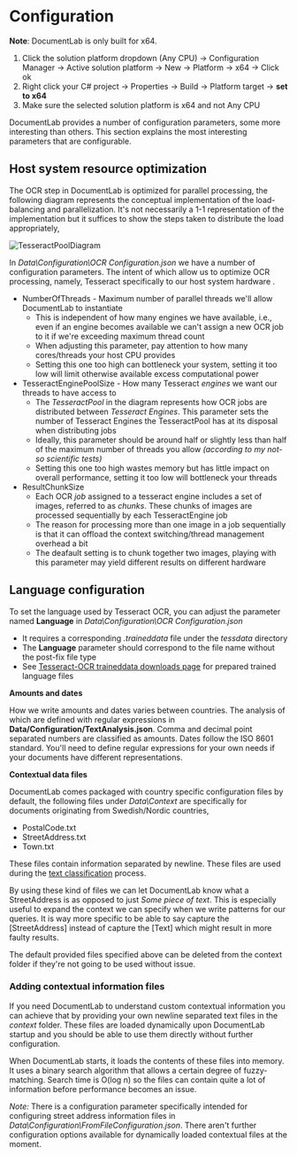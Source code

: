 # Configuration 

**Note**: DocumentLab is only built for x64. 

1. Click the solution platform dropdown (Any CPU) -> Configuration Manager -> Active solution platform -> New -> Platform -> x64 -> Click ok
2. Right click your C# project -> Properties -> Build -> Platform target -> **set to x64**
3. Make sure the selected solution platform is x64 and not Any CPU

DocumentLab provides a number of configuration parameters, some more interesting than others. This section explains the most interesting parameters that are configurable.

## Host system resource optimization

The OCR step in DocumentLab is optimized for parallel processing, the following diagram represents the conceptual implementation of the load-balancing and parallelization. It's not necessarily a 1-1 representation of the implementation but it suffices to show the steps taken to distribute the load appropriately,

![TesseractPoolDiagram](https://raw.githubusercontent.com/karisigurd4/DocumentLab/master/Documentation/TesseractPoolDiagram.png)

In *Data\Configuration\OCR Configuration.json* we have a number of configuration parameters. The intent of which allow us to optimize OCR processing, namely, Tesseract specifically to our host system hardware .

* NumberOfThreads - Maximum number of parallel threads we'll allow DocumentLab to instantiate
  * This is independent of how many engines we have available, i.e., even if an engine becomes available we can't assign a new OCR job to it if we're exceeding maximum thread count
  * When adjusting this parameter, pay attention to how many cores/threads your host CPU provides
  * Setting this one too high can bottleneck your system, setting it too low will limit otherwise available excess computational power
* TesseractEnginePoolSize - How many Tesseract *engines* we want our threads to have access to
  * The *TesseractPool* in the diagram represents how OCR jobs are distributed between *Tesseract Engines*. This parameter sets the number of Tesseract Engines the TesseractPool has at its disposal when distributing jobs
  * Ideally, this parameter should be around half or slightly less than half of the maximum number of threads you allow *(according to my not-so scientific tests)*
  * Setting this one too high wastes memory but has little impact on overall performance, setting it too low will bottleneck your threads
* ResultChunkSize 
  * Each OCR *job* assigned to a tesseract engine includes a set of images, referred to as *chunks*. These chunks of images are processed sequentially by each TesseractEngine job
  * The reason for processing more than one image in a job sequentially is that it can offload the context switching/thread management overhead a bit
  * The deafault setting is to chunk together two images, playing with this parameter may yield different results on different hardware

## Language configuration

To set the language used by Tesseract OCR, you can adjust the parameter named **Language** in *Data\Configuration\OCR Configuration.json*

* It requires a corresponding *.traineddata* file under the *tessdata* directory
* The **Language** parameter should correspond to the file name without the post-fix file type
* See [Tesseract-OCR traineddata downloads page](https://github.com/tesseract-ocr/tessdata) for prepared trained language files

**Amounts and dates**

How we write amounts and dates varies between countries. The analysis of which are defined with regular expressions in **Data/Configuration/TextAnalysis.json**. Comma and decimal point separated numbers are classified as amounts. Dates follow the ISO 8601 standard. You'll need to define regular expressions for your own needs if your documents have different representations. 

**Contextual data files**

DocumentLab comes packaged with country specific configuration files by default, the following files under *Data\Context* are specifically for documents originating from Swedish/Nordic countries, 

* PostalCode.txt
* StreetAddress.txt
* Town.txt

These files contain information separated by newline. These files are used during the [text classification](https://github.com/karisigurd4/DocumentLab/blob/master/Documentation/Overview.md#text-classification) process. 

By using these kind of files we can let DocumentLab know what a StreetAddress is as opposed to just *Some piece of text*. This is especially useful to expand the context we can specify when we write patterns for our queries. It is way more specific to be able to say capture the [StreetAddress] instead of capture the [Text] which might result in more faulty results.

The default provided files specified above can be deleted from the context folder if they're not going to be used without issue.

### Adding contextual information files

If you need DocumentLab to understand custom contextual information you can achieve that by providing your own newline separated text files in the *context* folder. These files are loaded dynamically upon DocumentLab startup and you should be able to use them directly without further configuration. 

When DocumentLab starts, it loads the contents of these files into memory. It uses a binary search algorithm that allows a certain degree of fuzzy-matching. Search time is O(log n) so the files can contain quite a lot of information before performance becomes an issue.

*Note:* There is a configuration parameter specifically intended for configuring street address information files in *Data\Configuration\FromFileConfiguration.json*. There aren't further configuration options available for dynamically loaded contextual files at the moment. 
